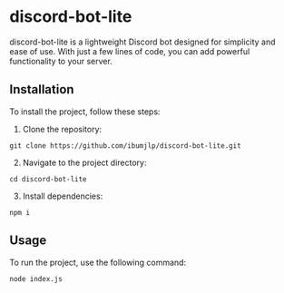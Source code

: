 # discord-bot-lite

discord-bot-lite is a lightweight Discord bot designed for simplicity and ease of use. With just a few lines of code, you can add powerful functionality to your server.

## Installation

To install the project, follow these steps:

1. Clone the repository:
```
git clone https://github.com/ibumjlp/discord-bot-lite.git
```

2. Navigate to the project directory:
```
cd discord-bot-lite
```

3. Install dependencies:
```
npm i
```

## Usage

To run the project, use the following command:

```
node index.js
```
